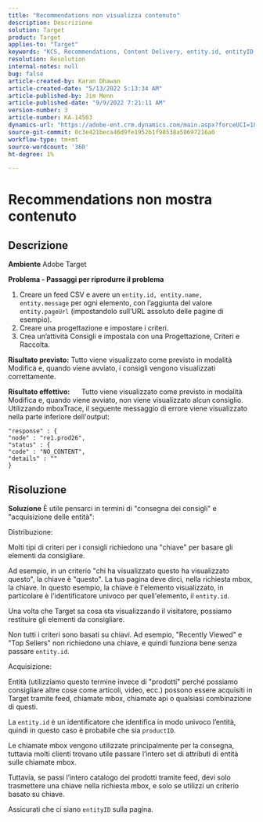 ```yaml
---
title: "Recommendations non visualizza contenuto"
description: Descrizione
solution: Target
product: Target
applies-to: "Target"
keywords: "KCS, Recommendations, Content Delivery, entity.id, entityID, productID, key, identifier"
resolution: Resolution
internal-notes: null
bug: false
article-created-by: Karan Dhawan
article-created-date: "5/13/2022 5:13:34 AM"
article-published-by: Jim Menn
article-published-date: "9/9/2022 7:21:11 AM"
version-number: 3
article-number: KA-14503
dynamics-url: "https://adobe-ent.crm.dynamics.com/main.aspx?forceUCI=1&pagetype=entityrecord&etn=knowledgearticle&id=45c52a6f-7bd2-ec11-a7b5-00224809c101"
source-git-commit: 0c3e421beca46d9fe1952b1f98538a50697216a0
workflow-type: tm+mt
source-wordcount: '360'
ht-degree: 1%

---
```


# Recommendations non mostra contenuto

## Descrizione


<b>Ambiente</b>
Adobe Target

<b>Problema - Passaggi per riprodurre il problema</b>

1. Creare un feed CSV e avere un `entity.id, entity.name, entity.message` per ogni elemento, con l’aggiunta del valore `entity.pageUrl` (impostandolo sull’URL assoluto delle pagine di esempio).
2. Creare una progettazione e impostare i criteri.
3. Crea un’attività Consigli e impostala con una Progettazione, Criteri e Raccolta.


<b>Risultato previsto:</b>
Tutto viene visualizzato come previsto in modalità Modifica e, quando viene avviato, i consigli vengono visualizzati correttamente.

<b>Risultato effettivo:</b>
&#x200B; &#x200B; &#x200B; &#x200B; &#x200B; Tutto viene visualizzato come previsto in modalità Modifica e, quando viene avviato, non viene visualizzato alcun consiglio.
Utilizzando mboxTrace, il seguente messaggio di errore viene visualizzato nella parte inferiore dell&#39;output:

```
"response" : {
"node" : "re1.prod26",
"status" : {
"code" : "NO_CONTENT",
"details" : ""
}
```

## Risoluzione


<b>Soluzione</b>
È utile pensarci in termini di &quot;consegna dei consigli&quot; e &quot;acquisizione delle entità&quot;:



Distribuzione:

Molti tipi di criteri per i consigli richiedono una &quot;chiave&quot; per basare gli elementi da consigliare.

Ad esempio, in un criterio &quot;chi ha visualizzato questo ha visualizzato questo&quot;, la chiave è &quot;questo&quot;. La tua pagina deve dirci, nella richiesta mbox, la chiave. In questo esempio, la chiave è l&#39;elemento visualizzato, in particolare è l&#39;identificatore univoco per quell&#39;elemento, il `entity.id`.

Una volta che Target sa cosa sta visualizzando il visitatore, possiamo restituire gli elementi da consigliare.

Non tutti i criteri sono basati su chiavi. Ad esempio, &quot;Recently Viewed&quot; e &quot;Top Sellers&quot; non richiedono una chiave, e quindi funziona bene senza passare `entity.id`.



Acquisizione:

Entità (utilizziamo questo termine invece di &quot;prodotti&quot; perché possiamo consigliare altre cose come articoli, video, ecc.) possono essere acquisiti in Target tramite feed, chiamate mbox, chiamate api o qualsiasi combinazione di questi.

La `entity.id` è un identificatore che identifica in modo univoco l’entità, quindi in questo caso è probabile che sia `productID`.

Le chiamate mbox vengono utilizzate principalmente per la consegna, tuttavia molti clienti trovano utile passare l’intero set di attributi di entità sulle chiamate mbox.

Tuttavia, se passi l’intero catalogo dei prodotti tramite feed, devi solo trasmettere una chiave nella richiesta mbox, e solo se utilizzi un criterio basato su chiave.



Assicurati che ci siano `entityID` sulla pagina.
